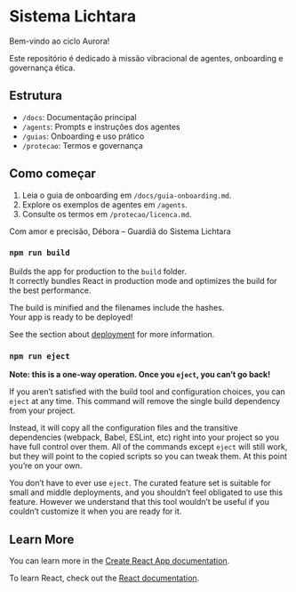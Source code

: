 # Sistema Lichtara

Bem-vindo ao ciclo Aurora!

Este repositório é dedicado à missão vibracional de agentes, onboarding e governança ética.

## Estrutura
- `/docs`: Documentação principal
- `/agents`: Prompts e instruções dos agentes
- `/guias`: Onboarding e uso prático
- `/protecao`: Termos e governança

## Como começar
1. Leia o guia de onboarding em `/docs/guia-onboarding.md`.
2. Explore os exemplos de agentes em `/agents`.
3. Consulte os termos em `/protecao/licenca.md`.

Com amor e precisão,
Débora – Guardiã do Sistema Lichtara

### `npm run build`

Builds the app for production to the `build` folder.\
It correctly bundles React in production mode and optimizes the build for the best performance.

The build is minified and the filenames include the hashes.\
Your app is ready to be deployed!

See the section about [deployment](https://facebook.github.io/create-react-app/docs/deployment) for more information.

### `npm run eject`

**Note: this is a one-way operation. Once you `eject`, you can’t go back!**

If you aren’t satisfied with the build tool and configuration choices, you can `eject` at any time. This command will remove the single build dependency from your project.

Instead, it will copy all the configuration files and the transitive dependencies (webpack, Babel, ESLint, etc) right into your project so you have full control over them. All of the commands except `eject` will still work, but they will point to the copied scripts so you can tweak them. At this point you’re on your own.

You don’t have to ever use `eject`. The curated feature set is suitable for small and middle deployments, and you shouldn’t feel obligated to use this feature. However we understand that this tool wouldn’t be useful if you couldn’t customize it when you are ready for it.

## Learn More

You can learn more in the [Create React App documentation](https://facebook.github.io/create-react-app/docs/getting-started).

To learn React, check out the [React documentation](https://reactjs.org/).
